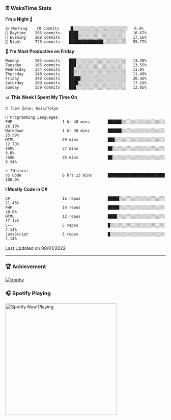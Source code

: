 ### ⏰ WakaTime Stats


<!--START_SECTION:waka-->
**I'm a Night 🦉** 

```text
🌞 Morning    78 commits     █░░░░░░░░░░░░░░░░░░░░░░░░   6.4% 
🌆 Daytime    203 commits    ████░░░░░░░░░░░░░░░░░░░░░   16.67% 
🌃 Evening    209 commits    ████░░░░░░░░░░░░░░░░░░░░░   17.16% 
🌙 Night      728 commits    ███████████████░░░░░░░░░░   59.77%

```
📅 **I'm Most Productive on Friday** 

```text
Monday       163 commits    ███░░░░░░░░░░░░░░░░░░░░░░   13.38% 
Tuesday      165 commits    ███░░░░░░░░░░░░░░░░░░░░░░   13.55% 
Wednesday    134 commits    ██░░░░░░░░░░░░░░░░░░░░░░░   11.0% 
Thursday     140 commits    ██░░░░░░░░░░░░░░░░░░░░░░░   11.49% 
Friday       248 commits    █████░░░░░░░░░░░░░░░░░░░░   20.36% 
Saturday     209 commits    ████░░░░░░░░░░░░░░░░░░░░░   17.16% 
Sunday       159 commits    ███░░░░░░░░░░░░░░░░░░░░░░   13.05%

```


📊 **This Week I Spent My Time On** 

```text
⌚︎ Time Zone: Asia/Tokyo

💬 Programming Languages: 
PHP                      1 hr 40 mins        ██████░░░░░░░░░░░░░░░░░░░   26.19% 
Markdown                 1 hr 38 mins        ██████░░░░░░░░░░░░░░░░░░░   25.59% 
HTML                     49 mins             ███░░░░░░░░░░░░░░░░░░░░░░   12.78% 
YAML                     37 mins             ██░░░░░░░░░░░░░░░░░░░░░░░   9.8% 
JSON                     35 mins             ██░░░░░░░░░░░░░░░░░░░░░░░   9.34%

🔥 Editors: 
VS Code                  6 hrs 23 mins       █████████████████████████   100.0%

```

**I Mostly Code in C#** 

```text
C#                       15 repos            █████░░░░░░░░░░░░░░░░░░░░   21.43% 
PHP                      14 repos            █████░░░░░░░░░░░░░░░░░░░░   20.0% 
HTML                     12 repos            ████░░░░░░░░░░░░░░░░░░░░░   17.14% 
C++                      5 repos             █░░░░░░░░░░░░░░░░░░░░░░░░   7.14% 
JavaScript               5 repos             █░░░░░░░░░░░░░░░░░░░░░░░░   7.14%

```



 Last Updated on 08/01/2022
<!--END_SECTION:waka-->

---

### 🏆 Achievement

[![trophy](https://github-profile-trophy.vercel.app/?username=Slime-hatena&theme=flat&no-bg=true&no-frame=true&column=8)](https://github.com/ryo-ma/github-profile-trophy)

### 🎧 Spotify Playing

[<img src="https://spotify-now-playing-slime-hatena.vercel.app/api/spotify-playing" alt="Spotify Now Playing" width="350" />](https://open.spotify.com/user/slime_hatena)

<!--
**Slime-hatena/Slime-hatena** is a ✨ _special_ ✨ repository because its `README.md` (this file) appears on your GitHub profile.

Here are some ideas to get you started:

- 🔭 I’m currently working on ...
- 🌱 I’m currently learning ...
- 👯 I’m looking to collaborate on ...
- 🤔 I’m looking for help with ...
- 💬 Ask me about ...
- 📫 How to reach me: ...
- 😄 Pronouns: ...
- ⚡ Fun fact: ...
-->
